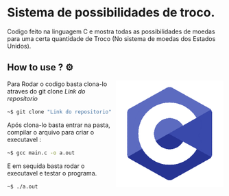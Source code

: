 # Sistema de possibilidades de troco.

Codigo feito na linguagem C e mostra todas as possibilidades de moedas para uma certa quantidade de Troco (No sistema de moedas dos Estados Unidos).

## How to use ? :gear:
<img src="./C-logo-editado.png" align="right" width="250">

Para Rodar o codigo basta clona-lo atraves do git clone *Link do repositorio*
```bash
~$ git clone "Link do repositorio"
```

Após clona-lo basta entrar na pasta, compilar o arquivo para criar o executavel :
```bash
~$ gcc main.c -o a.out
```

E em sequida basta rodar o executavel e testar o programa.

```bash
~$ ./a.out
```